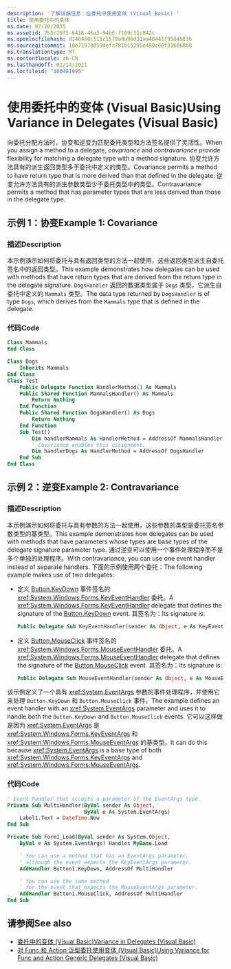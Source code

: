 ```yaml
---
description: '了解详细信息：在委托中使用变体 (Visual Basic) '
title: 使用委托中的变体
ms.date: 07/20/2015
ms.assetid: 7b5c20f1-6416-46a3-94b6-f109c31c842c
ms.openlocfilehash: d146460c515c1579a9a98d31aa48441f9584b83b
ms.sourcegitcommit: 10e719780594efc781b15295e499c66f316068b8
ms.translationtype: MT
ms.contentlocale: zh-CN
ms.lasthandoff: 02/14/2021
ms.locfileid: "100481995"
---
```

# <a name="using-variance-in-delegates-visual-basic"></a><span data-ttu-id="79db3-103">使用委托中的变体 (Visual Basic)</span><span class="sxs-lookup"><span data-stu-id="79db3-103">Using Variance in Delegates (Visual Basic)</span></span>

<span data-ttu-id="79db3-104">向委托分配方法时，协变和逆变为匹配委托类型和方法签名提供了灵活性。</span><span class="sxs-lookup"><span data-stu-id="79db3-104">When you assign a method to a delegate, *covariance* and *contravariance* provide flexibility for matching a delegate type with a method signature.</span></span> <span data-ttu-id="79db3-105">协变允许方法具有的派生返回类型多于委托中定义的类型。</span><span class="sxs-lookup"><span data-stu-id="79db3-105">Covariance permits a method to have return type that is more derived than that defined in the delegate.</span></span> <span data-ttu-id="79db3-106">逆变允许方法具有的派生参数类型少于委托类型中的类型。</span><span class="sxs-lookup"><span data-stu-id="79db3-106">Contravariance permits a method that has parameter types that are less derived than those in the delegate type.</span></span>

## <a name="example-1-covariance"></a><span data-ttu-id="79db3-107">示例 1：协变</span><span class="sxs-lookup"><span data-stu-id="79db3-107">Example 1: Covariance</span></span>

### <a name="description"></a><span data-ttu-id="79db3-108">描述</span><span class="sxs-lookup"><span data-stu-id="79db3-108">Description</span></span>

<span data-ttu-id="79db3-109">本示例演示如何将委托与具有返回类型的方法一起使用，这些返回类型派生自委托签名中的返回类型。</span><span class="sxs-lookup"><span data-stu-id="79db3-109">This example demonstrates how delegates can be used with methods that have return types that are derived from the return type in the delegate signature.</span></span> <span data-ttu-id="79db3-110">`DogsHandler` 返回的数据类型属于 `Dogs` 类型，它派生自委托中定义的 `Mammals` 类型。</span><span class="sxs-lookup"><span data-stu-id="79db3-110">The data type returned by `DogsHandler` is of type `Dogs`, which derives from the `Mammals` type that is defined in the delegate.</span></span>

### <a name="code"></a><span data-ttu-id="79db3-111">代码</span><span class="sxs-lookup"><span data-stu-id="79db3-111">Code</span></span>

```vb
Class Mammals
End Class

Class Dogs
    Inherits Mammals
End Class
Class Test
    Public Delegate Function HandlerMethod() As Mammals
    Public Shared Function MammalsHandler() As Mammals
        Return Nothing
    End Function
    Public Shared Function DogsHandler() As Dogs
        Return Nothing
    End Function
    Sub Test()
        Dim handlerMammals As HandlerMethod = AddressOf MammalsHandler
        ' Covariance enables this assignment.
        Dim handlerDogs As HandlerMethod = AddressOf DogsHandler
    End Sub
End Class
```

## <a name="example-2-contravariance"></a><span data-ttu-id="79db3-112">示例 2：逆变</span><span class="sxs-lookup"><span data-stu-id="79db3-112">Example 2: Contravariance</span></span>

### <a name="description"></a><span data-ttu-id="79db3-113">描述</span><span class="sxs-lookup"><span data-stu-id="79db3-113">Description</span></span>

<span data-ttu-id="79db3-114">本示例演示如何将委托与具有参数的方法一起使用，这些参数的类型是委托签名参数类型的基类型。</span><span class="sxs-lookup"><span data-stu-id="79db3-114">This example demonstrates how delegates can be used with methods that have parameters whose types are base types of the delegate signature parameter type.</span></span> <span data-ttu-id="79db3-115">通过逆变可以使用一个事件处理程序而不是多个单独的处理程序。</span><span class="sxs-lookup"><span data-stu-id="79db3-115">With contravariance, you can use one event handler instead of separate handlers.</span></span> <span data-ttu-id="79db3-116">下面的示例使用两个委托：</span><span class="sxs-lookup"><span data-stu-id="79db3-116">The following example makes use of two delegates:</span></span>

- <span data-ttu-id="79db3-117">定义 [Button.KeyDown](xref:System.Windows.Forms.Control.KeyDown) 事件签名的 <xref:System.Windows.Forms.KeyEventHandler> 委托。</span><span class="sxs-lookup"><span data-stu-id="79db3-117">A <xref:System.Windows.Forms.KeyEventHandler> delegate that defines the signature of the [Button.KeyDown](xref:System.Windows.Forms.Control.KeyDown) event.</span></span> <span data-ttu-id="79db3-118">其签名为：</span><span class="sxs-lookup"><span data-stu-id="79db3-118">Its signature is:</span></span>

   ```vb
   Public Delegate Sub KeyEventHandler(sender As Object, e As KeyEventArgs)
   ```

- <span data-ttu-id="79db3-119">定义 [Button.MouseClick](xref:System.Windows.Forms.Control.MouseDown) 事件签名的 <xref:System.Windows.Forms.MouseEventHandler> 委托。</span><span class="sxs-lookup"><span data-stu-id="79db3-119">A <xref:System.Windows.Forms.MouseEventHandler> delegate that defines the signature of the [Button.MouseClick](xref:System.Windows.Forms.Control.MouseDown) event.</span></span> <span data-ttu-id="79db3-120">其签名为：</span><span class="sxs-lookup"><span data-stu-id="79db3-120">Its signature is:</span></span>

   ```vb
   Public Delegate Sub MouseEventHandler(sender As Object, e As MouseEventArgs)
   ```

<span data-ttu-id="79db3-121">该示例定义了一个具有 <xref:System.EventArgs> 参数的事件处理程序，并使用它来处理 `Button.KeyDown` 和 `Button.MouseClick` 事件。</span><span class="sxs-lookup"><span data-stu-id="79db3-121">The example defines an event handler with an <xref:System.EventArgs> parameter and uses it to handle both the `Button.KeyDown` and `Button.MouseClick` events.</span></span> <span data-ttu-id="79db3-122">它可以这样做是因为 <xref:System.EventArgs> 是 <xref:System.Windows.Forms.KeyEventArgs> 和 <xref:System.Windows.Forms.MouseEventArgs> 的基类型。</span><span class="sxs-lookup"><span data-stu-id="79db3-122">It can do this because <xref:System.EventArgs> is a base type of both <xref:System.Windows.Forms.KeyEventArgs>  and <xref:System.Windows.Forms.MouseEventArgs>.</span></span>

### <a name="code"></a><span data-ttu-id="79db3-123">代码</span><span class="sxs-lookup"><span data-stu-id="79db3-123">Code</span></span>

```vb
' Event handler that accepts a parameter of the EventArgs type.
Private Sub MultiHandler(ByVal sender As Object,
                         ByVal e As System.EventArgs)
    Label1.Text = DateTime.Now
End Sub

Private Sub Form1_Load(ByVal sender As System.Object,
    ByVal e As System.EventArgs) Handles MyBase.Load

    ' You can use a method that has an EventArgs parameter,
    ' although the event expects the KeyEventArgs parameter.
    AddHandler Button1.KeyDown, AddressOf MultiHandler

    ' You can use the same method
    ' for the event that expects the MouseEventArgs parameter.
    AddHandler Button1.MouseClick, AddressOf MultiHandler
End Sub
```

## <a name="see-also"></a><span data-ttu-id="79db3-124">请参阅</span><span class="sxs-lookup"><span data-stu-id="79db3-124">See also</span></span>

- [<span data-ttu-id="79db3-125">委托中的变体 (Visual Basic)</span><span class="sxs-lookup"><span data-stu-id="79db3-125">Variance in Delegates (Visual Basic)</span></span>](variance-in-delegates.md)
- [<span data-ttu-id="79db3-126">对 Func 和 Action 泛型委托使用变体 (Visual Basic)</span><span class="sxs-lookup"><span data-stu-id="79db3-126">Using Variance for Func and Action Generic Delegates (Visual Basic)</span></span>](using-variance-for-func-and-action-generic-delegates.md)
